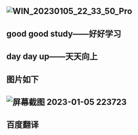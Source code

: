 ![WIN_20230105_22_33_50_Pro](https://user-images.githubusercontent.com/121608707/210804461-5b714046-9b25-4c1c-b826-bc66c80122d5.jpg)
-------------------------------------------------------------------------------------------------------------------------------------------
good good study——好好学习
---------------------------
day day up——天天向上
-----------------------
图片如下
--------
![屏幕截图 2023-01-05 223723](https://user-images.githubusercontent.com/121608707/210806034-410f30b5-8e7f-4a73-9e53-2a20efccd477.png)
---------------------------------------------------------------------------------------------------------------------------------------
百度翻译
------------
